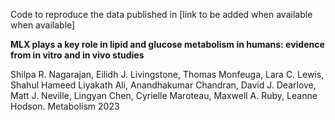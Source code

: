 Code to reproduce the data published in [link to be added when available when available]

**MLX plays a key role in lipid and glucose metabolism in humans: evidence from in vitro and in vivo studies**

Shilpa R. Nagarajan, Eilidh J. Livingstone, Thomas Monfeuga, Lara C. Lewis, Shahul Hameed Liyakath Ali, Anandhakumar Chandran, David J. Dearlove, Matt J. Neville, Lingyan Chen, Cyrielle Maroteau, Maxwell A. Ruby, Leanne Hodson. Metabolism 2023
